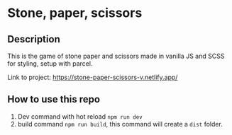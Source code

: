 # Stone, paper, scissors

## Description

This is the game of stone paper and scissors made in vanilla JS and SCSS for styling, setup with parcel.

Link to project: https://stone-paper-scissors-v.netlify.app/

## How to use this repo

1. Dev command with hot reload `npm run dev`
2. build command `npm run build`, this command will create a `dist` folder.
